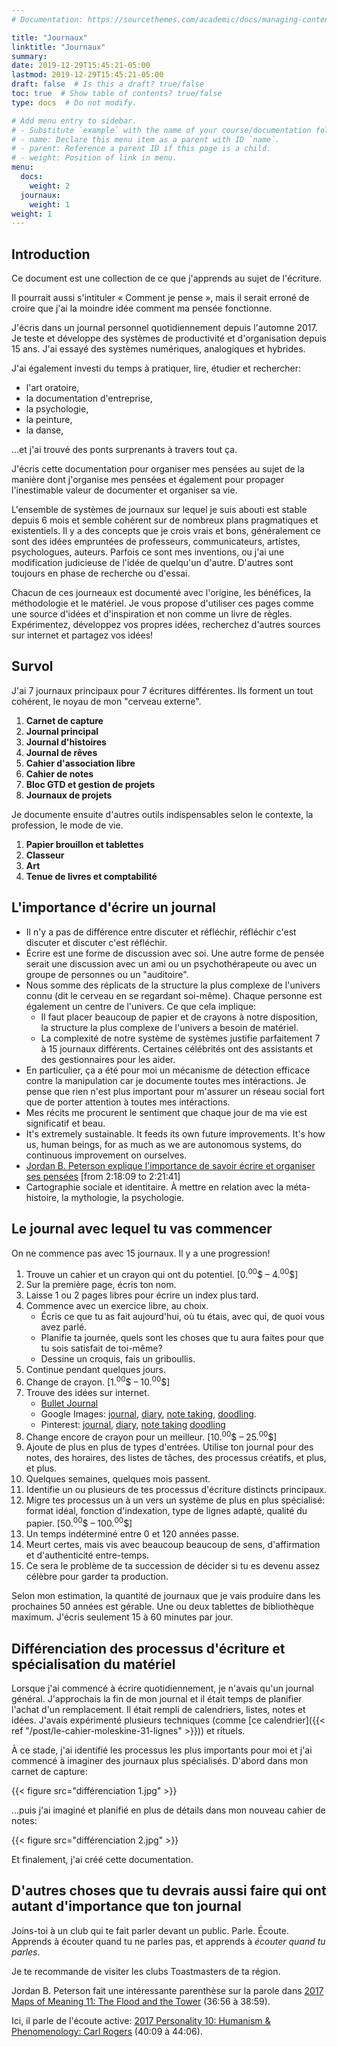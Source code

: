 ```yaml
---
# Documentation: https://sourcethemes.com/academic/docs/managing-content/

title: "Journaux"
linktitle: "Journaux"
summary:
date: 2019-12-29T15:45:21-05:00
lastmod: 2019-12-29T15:45:21-05:00
draft: false  # Is this a draft? true/false
toc: true  # Show table of contents? true/false
type: docs  # Do not modify.

# Add menu entry to sidebar.
# - Substitute `example` with the name of your course/documentation folder.
# - name: Declare this menu item as a parent with ID `name`.
# - parent: Reference a parent ID if this page is a child.
# - weight: Position of link in menu.
menu:
  docs:
    weight: 2
  journaux:
    weight: 1
weight: 1
---
```


## Introduction

Ce document est une collection de ce que j'apprends au sujet de l'écriture.

Il pourrait aussi s'intituler « Comment je pense », mais il serait erroné de croire que j'ai la moindre idée comment ma pensée fonctionne.

J'écris dans un journal personnel quotidiennement depuis l'automne 2017.
Je teste et développe des systèmes de productivité et d'organisation depuis 15 ans.
J'ai essayé des systèmes numériques, analogiques et hybrides.

J'ai également investi du temps à pratiquer, lire, étudier et rechercher:

* l'art oratoire,
* la documentation d'entreprise,
* la psychologie,
* la peinture,
* la danse,

…et j'ai trouvé des ponts surprenants à travers tout ça.

J'écris cette documentation pour organiser mes pensées au sujet de la manière dont j'organise mes pensées
et également pour propager l'inestimable valeur de documenter et organiser sa vie.

L'ensemble de systèmes de journaux sur lequel je suis abouti est stable depuis 6 mois et semble cohérent sur de nombreux plans pragmatiques et existentiels.
Il y a des concepts que je crois vrais et bons, généralement ce sont des idées empruntées de professeurs, communicateurs, artistes, psychologues, auteurs.
Parfois ce sont mes inventions, ou j'ai une modification judicieuse de l'idée de quelqu'un d'autre.
D'autres sont toujours en phase de recherche ou d'essai.

Chacun de ces journeaux est documenté avec l'origine, les bénéfices, la méthodologie et le matériel.
Je vous propose d'utiliser ces pages comme une source d'idées et d'inspiration et non comme un livre de règles.
Expérimentez, développez vos propres idées, recherchez d'autres sources sur internet et partagez vos idées!


## Survol

J'ai 7 journaux principaux pour 7 écritures différentes.
Ils forment un tout cohérent, le noyau de mon "cerveau externe".

1. **Carnet de capture**
1. **Journal principal**
1. **Journal d'histoires**
1. **Journal de rêves**
1. **Cahier d'association libre**
1. **Cahier de notes**
1. **Bloc GTD et gestion de projets**
1. **Journaux de projets**

Je documente ensuite d'autres outils indispensables selon le contexte, la profession, le mode de vie.

1. **Papier brouillon et tablettes**
1. **Classeur**
1. **Art**
1. **Tenue de livres et comptabilité**


## L'importance d'écrire un journal

* Il n'y a pas de différence entre discuter et réfléchir, réfléchir c'est discuter et discuter c'est réfléchir.
* Écrire est une forme de discussion avec soi. Une autre forme de pensée serait une discussion avec un ami ou un psychothérapeute ou avec un groupe de personnes ou un "auditoire".
* Nous somme des réplicats de la structure la plus complexe de l'univers connu (dit le cerveau en se regardant soi-même). Chaque personne est également un centre de l'univers. Ce que cela implique:
    * Il faut placer beaucoup de papier et de crayons à notre disposition, la structure la plus complexe de l'univers a besoin de matériel.
    * La complexité de notre système de systèmes justifie parfaitement 7 à 15 journaux différents.
      Certaines célébrités ont des assistants et des gestionnaires pour les aider.
* En particulier, ça a été pour moi un mécanisme de détection efficace contre la manipulation car je documente toutes mes intéractions. Je pense que rien n'est plus important pour m'assurer un réseau social fort que de porter attention à toutes mes intéractions.
* Mes récits me procurent le sentiment que chaque jour de ma vie est significatif et beau.
* It's extremely sustainable. It feeds its own future improvements. It's how us, human beings, for as much as we are autonomous systems, do continuous improvement on ourselves.
* [Jordan B. Peterson explique l'importance de savoir écrire et organiser ses pensées](https://youtu.be/nsZ8XqHPjI4?t=8289) [from 2:18:09 to 2:21:41]
* Cartographie sociale et identitaire. À mettre en relation avec la méta-histoire, la mythologie, la psychologie.


## Le journal avec lequel tu vas commencer

On ne commence pas avec 15 journaux. Il y a une progression!

1. Trouve un cahier et un crayon qui ont du potentiel. [0.<sup>00</sup>$ – 4.<sup>00</sup>$]
1. Sur la première page, écris ton nom.
1. Laisse 1 ou 2 pages libres pour écrire un index plus tard.
1. Commence avec un exercice libre, au choix.
      * Écris ce que tu as fait aujourd'hui, où tu étais, avec qui, de quoi vous avez parlé.
      * Planifie ta journée, quels sont les choses que tu aura faites pour que tu sois satisfait de toi-même?
      * Dessine un croquis, fais un griboullis.
1. Continue pendant quelques jours.
1. Change de crayon. [1.<sup>00</sup>$ – 10.<sup>00</sup>$]
1. Trouve des idées sur internet.
      * [Bullet Journal](https://bulletjournal.com/)
      * Google Images: 
        [journal](https://www.google.ca/search?tbm=isch&source=hp&biw=1635&bih=949&ei=oDcRXpC1O-uN_QahjbHwBg&q=journal&oq=journal&gs_l=img.3..0l3j0i131j0l6.568.1220..1895...0.0..1.194.821.6j2......0....1..gws-wiz-img.....0._ynGpNm-d9c&ved=0ahUKEwiQhdC4o-vmAhXrRt8KHaFGDG4Q4dUDCAU&uact=5),
        [diary](https://www.google.ca/search?biw=1635&bih=949&tbm=isch&sa=1&ei=pDcRXvKpJaHG5gLGtqtg&q=diary&oq=diary&gs_l=img.3..0i67l10.36097.36771..36949...1.0..1.284.871.4j2j1......0....1..gws-wiz-img.......0.i1TxqOEsq0k&ved=0ahUKEwjyi666o-vmAhUho1kKHUbbCgwQ4dUDCAY&uact=5),
        [note taking](https://www.google.ca/search?biw=1635&bih=949&tbm=isch&sa=1&ei=GzgRXq3MDaLr5gLOu5iYAQ&q=note+taking&oq=note+taking&gs_l=img.3..0l10.38.38..1554...0.0..0.177.504.0j3......0....1..gws-wiz-img.8jXl-hlFrv0&ved=0ahUKEwjtxfXyo-vmAhWitVkKHc4dBhMQ4dUDCAY&uact=5),
        [doodling](https://www.google.ca/search?biw=1635&bih=949&tbm=isch&sa=1&ei=HjgRXtGVD82K5wL354WwAQ&q=doodling&oq=doodling&gs_l=img.3..0i67j0l9.16528.18345..18470...6.0..0.381.1337.4j5j0j1......0....1..gws-wiz-img.......0i131.4dikkuu9u8A&ved=0ahUKEwjRnK70o-vmAhVNxVkKHfdzARYQ4dUDCAY&uact=5).
      * Pinterest:
        [journal](https://www.pinterest.ca/search/pins/?q=journal&rs=typed&term_meta[]=journal%7Ctyped),
        [diary](https://www.pinterest.ca/search/pins/?q=diary&rs=typed&term_meta[]=diary%7Ctyped),
        [note taking](https://www.pinterest.ca/search/pins/?q=note%20taking&rs=typed&term_meta[]=note%7Ctyped&term_meta[]=taking%7Ctyped)
        [doodling](https://www.pinterest.ca/search/pins/?q=doodling&rs=typed&term_meta[]=doodling%7Ctyped)
1. Change encore de crayon pour un meilleur. [10.<sup>00</sup>$ – 25.<sup>00</sup>$]
1. Ajoute de plus en plus de types d'entrées. Utilise ton journal pour des notes, des horaires, des listes de tâches, des processus créatifs, et plus, et plus.
1. Quelques semaines, quelques mois passent.
1. Identifie un ou plusieurs de tes processus d'écriture distincts principaux.
1. Migre tes processus un à un vers un système de plus en plus spécialisé: format idéal, fonction d'indexation, type de lignes adapté, qualité du papier. [50.<sup>00</sup>$ – 100.<sup>00</sup>$]
1. Un temps indéterminé entre 0 et 120 années passe.
1. Meurt certes, mais vis avec beaucoup beaucoup de sens, d'affirmation et d'authenticité entre-temps.
1. Ce sera le problème de ta succession de décider si tu es devenu assez célèbre pour garder ta production.

Selon mon estimation, la quantité de journaux que je vais produire dans les prochaines 50 années est gérable.
Une ou deux tablettes de bibliothèque maximum.
J'écris seulement 15 à 60 minutes par jour.


## Différenciation des processus d'écriture et spécialisation du matériel

Lorsque j'ai commencé à écrire quotidiennement, je n'avais qu'un journal général.
J'approchais la fin de mon journal et il était temps de planifier l'achat d'un remplacement.
Il était rempli de calendriers, listes, notes et idées.
J'avais expérimenté plusieurs techniques (comme [ce calendrier]({{< ref "/post/le-cahier-moleskine-31-lignes" >}})) et rituels.

À ce stade, j'ai identifié les processus les plus importants pour moi et j'ai commencé à imaginer des journaux plus spécialisés.
D'abord dans mon carnet de capture:

{{< figure src="différenciation 1.jpg" >}}

…puis j'ai imaginé et planifié en plus de détails dans mon nouveau cahier de notes:

{{< figure src="différenciation 2.jpg" >}}

Et finalement, j'ai créé cette documentation.


## D'autres choses que tu devrais aussi faire qui ont autant d'importance que ton journal

Joins-toi à un club qui te fait parler devant un public. Parle. Écoute. Apprends à écouter quand tu ne parles pas, et apprends à *écouter quand tu parles*.

Je te recommande de visiter les clubs Toastmasters de ta région.

Jordan B. Peterson fait une intéressante parenthèse sur la parole dans
[2017 Maps of Meaning 11: The Flood and the Tower](https://youtu.be/T4fjSrVCDvA?t=2216) (36:56 à 38:59).

Ici, il parle de l'écoute active:
[2017 Personality 10: Humanism & Phenomenology: Carl Rogers](https://youtu.be/68tFnjkIZ1Q?t=2408)
(40:09 à 44:06).
